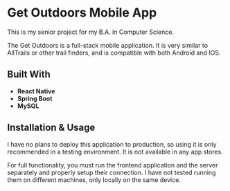 # Get Outdoors Mobile App

This is my senior project for my B.A. in Computer Science.

The Get Outdoors is a full-stack mobile application. It is very similar to AllTrails or other trail finders, and is compatible with both Android and IOS.

## Built With

- **React Native**
- **Spring Boot**
- **MySQL**

## Installation & Usage

I have no plans to deploy this application to production, so using it is only recommended in a testing environment. It is not available in any app stores.

For full functionality, you must run the frontend application and the server separately and properly setup their connection. I have not tested running them on different machines, only locally on the same device.